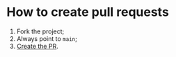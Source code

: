 # How to create pull requests

1. Fork the project;
1. Always point to `main`;
1. [Create the PR](https://github.com/antonkoetzler/myoro_flutter_library/compare).
